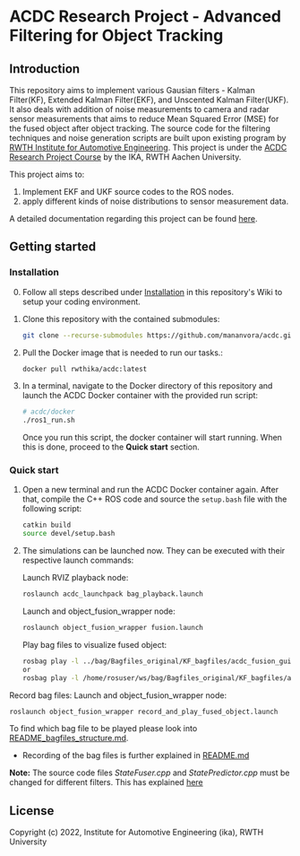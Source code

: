 # ACDC Research Project - Advanced Filtering for Object Tracking

## Introduction
This repository aims to implement various Gausian filters - Kalman Filter(KF), Extended Kalman Filter(EKF), and Unscented Kalman Filter(UKF). It also deals with addition of noise measurements to camera and radar sensor measurements that aims to reduce Mean Squared Error (MSE) for the fused object after object tracking. The source code for the filtering techniques and noise generation scripts are built upon existing program by [RWTH Institute for Automotive Engineering](https://github.com/ika-rwth-aachen). This project is under the [ACDC Research Project Course](https://github.com/ika-rwth-aachen/acdc-research-projects) by the IKA, RWTH Aachen University. 

This project aims to:
1. Implement EKF and UKF source codes to the ROS nodes. 
2. apply different kinds of noise distributions to sensor measurement data.

A detailed documentation regarding this project can be found [here]().

## Getting started

### Installation
0. Follow all steps described under [Installation](https://github.com/ika-rwth-aachen/acdc/wiki#installations) in this repository's Wiki to setup your coding environment.

1. Clone this repository with the contained submodules:
    ```bash
    git clone --recurse-submodules https://github.com/mananvora/acdc.git
    ```

2. Pull the Docker image that is needed to run our tasks.:
    ```bash
    docker pull rwthika/acdc:latest
    ```

3. In a terminal, navigate to the Docker directory of this repository and launch the ACDC Docker container with the provided run script:
    ```bash
    # acdc/docker
    ./ros1_run.sh
    ```
    Once you run this script, the docker container will start running. When this is done, proceed to the **Quick start** section. 
    
### Quick start

1. Open a new terminal and run the ACDC Docker container again. After that, compile the C++ ROS code and source the `setup.bash` file with the following script:
    ```bash
    catkin build
    source devel/setup.bash
    ```
2. The simulations can be launched now. They can be executed with their respective launch commands:

   Launch RVIZ playback node:
   ```bash
   roslaunch acdc_launchpack bag_playback.launch
   ```
   
   Launch and object_fusion_wrapper node:
   ```bash
   roslaunch object_fusion_wrapper fusion.launch
   ```
   
   Play bag files to visualize fused object:
   ```bash
   rosbag play -l ../bag/Bagfiles_original/KF_bagfiles/acdc_fusion_guidance_noise_gaussian_noise.bag
   or 
   rosbag play -l /home/rosuser/ws/bag/Bagfiles_original/KF_bagfiles/acdc_fusion_guidance_noise_gaussian_noise.bag
   ```
   
  Record bag files: 
     Launch and object_fusion_wrapper node:
   ```bash
   roslaunch object_fusion_wrapper record_and_play_fused_object.launch
   ```
  To find which bag file to be played please look into [README_bagfiles_structure.md](https://github.com/mananvora/acdc/blob/main/bag/README_bagfiles_structure.md?plain=1).
   
- Recording of the bag files is further explained in [README.md](https://github.com/mananvora/acdc/tree/main/catkin_workspace/src/workshops/section_3/object_fusion_wrapper)


**Note:** The source code files *StateFuser.cpp* and *StatePredictor.cpp* must be changed for different filters. This has explained [here](https://github.com/mananvora/acdc/blob/main/catkin_workspace/src/workshops/section_3/object_fusion/README.md)

## License

Copyright (c) 2022, Institute for Automotive Engineering (ika), RWTH University
